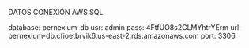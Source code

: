 DATOS CONEXIÓN AWS SQL

database: pernexium-db
usr: admin
pass: 4FtfUO8s2CLMYhtrYErm
url: pernexium-db.cfioetbrvik6.us-east-2.rds.amazonaws.com
port: 3306
